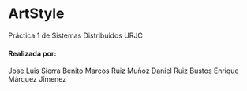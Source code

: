 # ArtStyle
Práctica 1 de Sistemas Distribuidos URJC

#### Realizada por: 
Jose Luis Sierra Benito
Marcos Ruiz Muñoz
Daniel Ruiz Bustos
Enrique Márquez Jímenez
